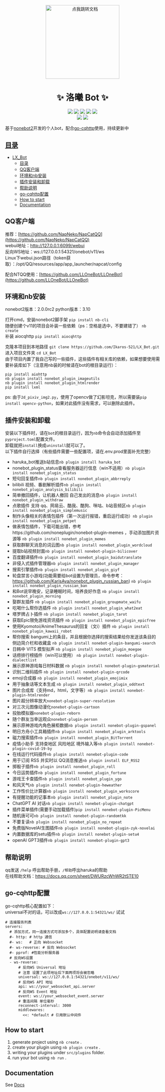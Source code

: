 <div align="center">
  <a href="#">
    <img src="https://raw.githubusercontent.com/Ikaros-521/LX_Bot/refs/heads/main/ui/logo.png" width="240" height="240" alt="点我跳转文档">
  </a>
</div>

<div align="center">

# ✨ 洛曦 Bot  ✨

[![][python]][python]
[![][github-release-shield]][github-release-link]
[![][github-stars-shield]][github-stars-link]
[![][github-forks-shield]][github-forks-link]
[![][github-issues-shield]][github-issues-link]  
[![][github-contributors-shield]][github-contributors-link]
[![][github-license-shield]][github-license-link]

</div>

基于[nonebot2](https://v2.nonebot.dev/)开发的个人bot，配合[go-cqhttp](https://docs.go-cqhttp.org/)使用，持续更新中

<!-- START doctoc generated TOC please keep comment here to allow auto update -->
<!-- DON'T EDIT THIS SECTION, INSTEAD RE-RUN doctoc TO UPDATE -->
## [目录](https://github.com/thlorenz/doctoc)

- [LX\_Bot](#lx_bot)
  - [目录](#目录)
  - [QQ客户端](#qq客户端)
  - [环境和nb安装](#环境和nb安装)
  - [插件安装和卸载](#插件安装和卸载)
  - [帮助说明](#帮助说明)
  - [go-cqhttp配置](#go-cqhttp配置)
  - [How to start](#how-to-start)
  - [Documentation](#documentation)

<!-- END doctoc generated TOC please keep comment here to allow auto update -->

## QQ客户端

推荐：[https://github.com/NapNeko/NapCatQQ](https://github.com/NapNeko/NapCatQQ)  
webui地址：http://127.0.0.1:6099/webui  
反向WS地址：ws://127.0.0.1:54321/onebot/v11/ws  
Linux下webui.json路径（token获取）：/opt/QQ/resources/app/app_launcher/napcat/config  


配合NTQQ使用：[https://github.com/LLOneBot/LLOneBot](https://github.com/LLOneBot/LLOneBot)

## 环境和nb安装
nonebot2版本：2.0.0rc2
python版本：3.10  

打开cmd，安装nonebot2脚手架 `pip install nb-cli`  
随便创建个v11的项目会补装一些依赖（ps：空格是选中，不要建错了） `nb create`  
补装 aiocqhttp  `pip install aiocqhttp`  

克隆本项目到本地路径 `git clone https://github.com/Ikaros-521/LX_Bot.git`  
进入项目文件夹 `cd LX_Bot`  
由于项目内置了我自己写的一些插件，这些插件有相关库的依赖，如果想要使用需要补装库如下（注意用nb装的时候请在bot的根目录运行）：  
```
pip install aiohttp
nb plugin install nonebot_plugin_imageutils
nb plugin install nonebot_plugin_htmlrender
pip install lxml

```

ps: 由于`2d_pixiv_img2.py`，使用了opencv做了幻影坦克，所以需要装`pip install opencv-python`，如果对此插件没有需求，可以删除此插件。  

## 插件安装和卸载
安装以下插件时，请在`bot`的根目录运行，因为`nb`命令会自动添加插件至`pyproject.toml`配置文件。  
卸载就把`install`换成`uninstall`就可以了。  
以下插件自行选择（有些插件需要一些配置项，请在.env.prod里面补充完整）  
- haruka_bot推送b站信息`nb plugin install haruka_bot`  
- nonebot_plugin_status查看服务器运行信息（win不适用）`nb plugin install nonebot_plugin_status`  
- 短句回复插件`nb plugin install nonebot_plugin_abbrreply`  
- bilibili 视频、番剧解析插件`nb plugin install nonebot_plugin_analysis_bilibili`  
- 简单撤回插件，让机器人撤回 自己发出的消息`nb plugin install nonebot_plugin_withdraw`  
- 点歌插件 支持 qq、网易云、酷我、酷狗、咪咕、b站音频区`nb plugin install nonebot_plugin_simplemusic`  
- 制作头像相关的表情包插件（第一次运行报错，重启运行成功）`nb plugin install nonebot_plugin_petpet`  
- 做表情包插件，下载可能出错，参考https://github.com/noneplugin/nonebot-plugin-memes ，手动添加图片资源等 `nb plugin install nonebot_plugin_memes`  
- 获取群聊天消息的词云图`nb plugin install nonebot_plugin_wordcloud`  
- 提取b站视频封面`nb plugin install nonebot-plugin-bilicover`  
- 百度翻译插件`nb plugin install nonebot_plugin_baidutranslate`  
- 非侵入式插件管理器`nb plugin install nonebot_plugin_manager`  
- 搜索引擎插件`nb plugin install nonebot_plugin_giyf`  
- 轮盘禁言小游戏(功能需要给bot设置为管理员，命令参考：https://github.com/KarisAya/nonebot_plugin_russian_ban) `nb plugin install nonebot_plugin_russian_ban`  
- 和Bot说早晚安，记录睡眠时间，培养良好作息 `nb plugin install nonebot_plugin_morning`  
- 娶群友插件 `nb plugin install nonebot_plugin_groupmate_waifu`  
- 吃喝什么帮你选插件 `nb plugin install nonebot_plugin_what2eat`  
- 塔罗牌占卜插件 `nb plugin install nonebot_plugin_tarot`  
- 获取Epic限免游戏资讯插件 `nb plugin install nonebot_plugin_epicfree`  
- 使用Kyomotoi/AnimeThesaurus的回复（文i）插件 `nb plugin install nonebot_plugin_kawaii_robot`
- 帮你搜索 bangumi上的条目，并且根据你选择的搜索结果给你发送该条目的侧边简介栏和收藏盒 `nb plugin install nonebot-plugin-bangumi-search`  
- 日韩中 VITS 模型拟声 `nb plugin install nonebot_plugin_moegoe`  
- 话痨排行榜插件（win可以使用） `nb plugin install nonebot-plugin-dialectlist`  
- 展示原神游戏每日材料数据 `nb plugin install nonebot-plugin-gsmaterial`  
- 识别二维码插件 `nb plugin install nonebot-plugin-qrcode`  
- emoji合成器 `nb plugin install nonebot_plugin_emojimix`  
- 用于抽象话等文本生成 `nb plugin install nonebot_plugin_oddtext`  
- 图片合成库（支持md，html，文字等）`nb plugin install nonebot-plugin-htmlrender`  
- 图片超分辨率放大`nonebot-plugin-super-resolution`  
- 对三次元图像动漫化`nonebot-plugin-cartoon`  
- 投胎模拟器`nonebot-plugin-reborn`  
- 随个群友当幸运观众`nonebot-plugin-person`  
- 展示原神游戏内角色展柜数据`nb plugin install nonebot-plugin-gspanel`  
- 明日方舟小工具箱插件`nb plugin install nonebot_plugin_arktools`  
- 磁力搜索插件`nb plugin install nonebot_plugin_BitTorrent`
- 疫情小助手 支持查地区 风险地区 境外输入等`nb plugin install nonebot-plugin-covid-19-by`  
- 在线运行代码插件`nb plugin install nonebot-plugin-code`  
- 用于订阅 RSS 并实时以 QQ消息推送`nb plugin install ELF_RSS2`  
- 掷骰子插件`nb plugin install nonebot_plugin_roll`  
- 今日运势插件`nb plugin install nonebot_plugin_fortune`  
- 游戏王卡查插件`nb plugin install nonebot_plugin_ygo`  
- 和风天气`nb plugin install nonebot-plugin-heweather`  
- 工作性价比计算器`nb plugin install nonebot_plugin_workscore`  
- 有提醒功能的记事本`nb plugin install nonebot_plugin_note`  
- ChatGPT AI 对话`nb plugin install nonebot-plugin-chatgpt`  
- 插件菜单插件(需要手动加载插件)`pip install nonebot-plugin-PicMenu`
- 随机唐可可`nb plugin install nonebot-plugin-randomtkk`  
- 不要复读`nb plugin install nonebot_plugin_no_repeat`  
- 免费版NovelAI生图插件`nb plugin install nonebot-plugin-zyk-novelai`  
- 内置数据库的setu插件`nb plugin install nonebot-plugin-setu4`  
- openAI GPT3插件`nb plugin install nonebot-plugin-gpt3`  

## 帮助说明
qq发送 `/help` 呼出帮助手册，`/帮助`呼出haruka的帮助  
在线帮助文档：https://docs.qq.com/sheet/DWURzcWhWR2tSTE10  

## go-cqhttp配置
go-cqhttp核心配置如下：  
universal不对的话，可以改成`ws://127.0.0.1:54321/ws/` 试试  
```
# 连接服务列表
servers:
  # 添加方式，同一连接方式可添加多个，具体配置说明请查看文档
  #- http: # http 通信
  #- ws:   # 正向 Websocket
  #- ws-reverse: # 反向 Websocket
  #- pprof: #性能分析服务器
  # 反向WS设置
  - ws-reverse:
      # 反向WS Universal 地址
      # 注意 设置了此项地址后下面两项将会被忽略
      universal: ws://127.0.0.1:54321/onebot/v11/ws/
      # 反向WS API 地址
      api: ws://your_websocket_api.server
      # 反向WS Event 地址
      event: ws://your_websocket_event.server
      # 重连间隔 单位毫秒
      reconnect-interval: 3000
      middlewares:
        <<: *default # 引用默认中间件

```

## How to start

1. generate project using `nb create` .
2. create your plugin using `nb plugin create` .
3. writing your plugins under `src/plugins` folder.
4. run your bot using `nb run` .

## Documentation

See [Docs](https://v2.nonebot.dev/)



[python]: https://img.shields.io/badge/python-3.10+-blue.svg?labelColor=black
[back-to-top]: https://img.shields.io/badge/-BACK_TO_TOP-black?style=flat-square
[github-action-release-link]: https://github.com/actions/workflows/Ikaros-521/LX_Bot/release.yml
[github-action-release-shield]: https://img.shields.io/github/actions/workflow/status/Ikaros-521/LX_Bot/release.yml?label=release&labelColor=black&logo=githubactions&logoColor=white&style=flat-square
[github-action-test-link]: https://github.com/actions/workflows/Ikaros-521/LX_Bot/test.yml
[github-action-test-shield]: https://img.shields.io/github/actions/workflow/status/Ikaros-521/LX_Bot/test.yml?label=test&labelColor=black&logo=githubactions&logoColor=white&style=flat-square
[github-codespace-link]: https://codespaces.new/Ikaros-521/LX_Bot
[github-codespace-shield]: https://github.com/codespaces/badge.svg
[github-contributors-link]: https://github.com/Ikaros-521/LX_Bot/graphs/contributors
[github-contributors-shield]: https://img.shields.io/github/contributors/Ikaros-521/LX_Bot?color=c4f042&labelColor=black&style=flat-square
[github-forks-link]: https://github.com/Ikaros-521/LX_Bot/network/members
[github-forks-shield]: https://img.shields.io/github/forks/Ikaros-521/LX_Bot?color=8ae8ff&labelColor=black&style=flat-square
[github-issues-link]: https://github.com/Ikaros-521/LX_Bot/issues
[github-issues-shield]: https://img.shields.io/github/issues/Ikaros-521/LX_Bot?color=ff80eb&labelColor=black&style=flat-square
[github-license-link]: https://github.com/Ikaros-521/LX_Bot/blob/main/LICENSE
[github-license-shield]: https://img.shields.io/github/license/Ikaros-521/LX_Bot?color=white&labelColor=black&style=flat-square
[github-release-link]: https://github.com/Ikaros-521/LX_Bot/releases
[github-release-shield]: https://img.shields.io/github/v/release/Ikaros-521/LX_Bot?color=369eff&labelColor=black&logo=github&style=flat-square
[github-releasedate-link]: https://github.com/Ikaros-521/LX_Bot/releases
[github-releasedate-shield]: https://img.shields.io/github/release-date/Ikaros-521/LX_Bot?labelColor=black&style=flat-square
[github-stars-link]: https://github.com/Ikaros-521/LX_Bot/network/stargazers
[github-stars-shield]: https://img.shields.io/github/stars/Ikaros-521/LX_Bot?color=ffcb47&labelColor=black&style=flat-square
[pr-welcome-link]: https://github.com/Ikaros-521/LX_Bot/pulls
[pr-welcome-shield]: https://img.shields.io/badge/%F0%9F%A4%AF%20PR%20WELCOME-%E2%86%92-ffcb47?labelColor=black&style=for-the-badge
[profile-link]: https://github.com/LuoXi-Project

